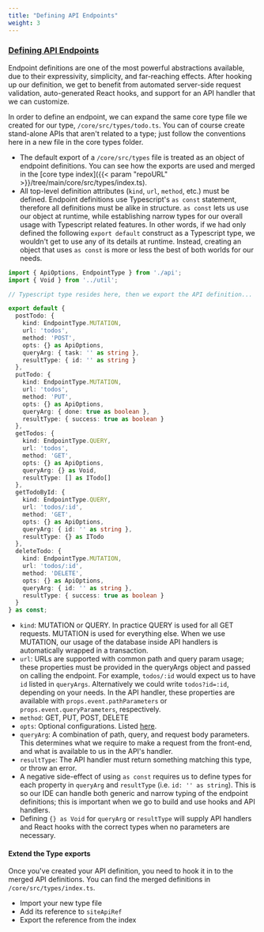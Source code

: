 ```yaml
---
title: "Defining API Endpoints"
weight: 3
---
```


### [Defining API Endpoints](#defining-api-endpoints)

Endpoint definitions are one of the most powerful abstractions available, due to their expressivity, simplicity, and far-reaching effects. After hooking up our definition, we get to benefit from automated server-side request validation, auto-generated React hooks, and support for an API handler that we can customize. 

In order to define an endpoint, we can expand the same core type file we created for our type, `/core/src/types/todo.ts`. You can of course create stand-alone APIs that aren't related to a type; just follow the conventions here in a new file in the core types folder.

- The default export of a `/core/src/types` file is treated as an object of endpoint definitions. You can see how the exports are used and merged in the [core type index]({{< param "repoURL" >}}/tree/main/core/src/types/index.ts).
- All top-level definition attributes (`kind`, `url`, `method`, etc.) must be defined. Endpoint definitions use Typescript's `as const` statement, therefore all definitions must be alike in structure. `as const` lets us use our object at runtime, while establishing narrow types for our overall usage with Typescript related features. In other words, if we had only defined the following `export default` construct as a Typescript type, we wouldn't get to use any of its details at runtime. Instead, creating an object that uses `as const` is more or less the best of both worlds for our needs. 

```typescript
import { ApiOptions, EndpointType } from './api';
import { Void } from '../util';

// Typescript type resides here, then we export the API definition...

export default {
  postTodo: {
    kind: EndpointType.MUTATION,
    url: 'todos',
    method: 'POST',
    opts: {} as ApiOptions,
    queryArg: { task: '' as string },
    resultType: { id: '' as string }
  },
  putTodo: {
    kind: EndpointType.MUTATION,
    url: 'todos',
    method: 'PUT',
    opts: {} as ApiOptions,
    queryArg: { done: true as boolean },
    resultType: { success: true as boolean }
  },
  getTodos: {
    kind: EndpointType.QUERY,
    url: 'todos',
    method: 'GET',
    opts: {} as ApiOptions,
    queryArg: {} as Void,
    resultType: [] as ITodo[]
  },
  getTodoById: {
    kind: EndpointType.QUERY,
    url: 'todos/:id',
    method: 'GET',
    opts: {} as ApiOptions,
    queryArg: { id: '' as string },
    resultType: {} as ITodo
  },
  deleteTodo: {
    kind: EndpointType.MUTATION,
    url: 'todos/:id',
    method: 'DELETE',
    opts: {} as ApiOptions,
    queryArg: { id: '' as string },
    resultType: { success: true as boolean }
  }
} as const;
```

- `kind`: MUTATION or QUERY. In practice QUERY is used for all GET requests. MUTATION is used for everything else. When we use MUTATION, our usage of the database inside API handlers is automatically wrapped in a transaction.
- `url`: URLs are supported with common path and query param usage; these properties must be provided in the queryArgs object and passed on calling the endpoint. For example, `todos/:id` would expect us to have `id` listed in `queryArgs`. Alternatively we could write `todos?id=:id`, depending on your needs. In the API handler, these properties are available with `props.event.pathParameters` or `props.event.queryParameters`, respectively.
- `method`: GET, PUT, POST, DELETE
- `opts`: Optional configurations. Listed [here](#optional-configurations).
- `queryArg`: A combination of path, query, and request body parameters. This determines what we require to make a request from the front-end, and what is available to us in the API's handler.
- `resultType`: The API handler must return something matching this type, or throw an error.
- A negative side-effect of using `as const` requires us to define types for each property in `queryArg` and `resultType` (i.e. `id: '' as string`). This is so our IDE can handle both generic and narrow typing of the endpoint definitions; this is important when we go to build and use hooks and API handlers.
- Defining `{} as Void` for `queryArg` or `resultType` will supply API handlers and React hooks with the correct types when no parameters are necessary.

#### Extend the Type exports

Once you've created your API definition, you need to hook it in to the merged API definitions. You can find the merged definitions in `/core/src/types/index.ts`.

- Import your new type file
- Add its reference to `siteApiRef`
- Export the reference from the index